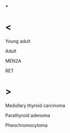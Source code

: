 # .

# <

Young adult

Adult

MEN2A

RET

# >

Medullary thyroid carcinoma

Parathyroid adenoma

Pheochromocytoma
